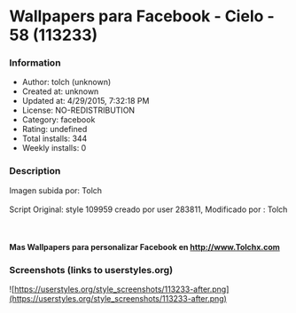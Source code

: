 # Wallpapers para Facebook - Cielo - 58 (113233)

### Information
- Author: tolch (unknown)
- Created at: unknown
- Updated at: 4/29/2015, 7:32:18 PM
- License: NO-REDISTRIBUTION
- Category: facebook
- Rating: undefined
- Total installs: 344
- Weekly installs: 0


### Description
Imagen subida por: Tolch</br></br> Script Original: style 109959 creado por user 283811, Modificado por : Tolch </br></br></br></br><b>Mas Wallpapers para personalizar Facebook en http://www.Tolchx.com</b>


### Screenshots (links to userstyles.org)
![https://userstyles.org/style_screenshots/113233-after.png](https://userstyles.org/style_screenshots/113233-after.png)



